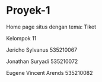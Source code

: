 # Proyek-1
Home page situs dengan tema: Tiket
<br>

Kelompok 11

Jericho Sylvanus 535210067

Jonathan Suryadi 535210072

Eugene Vincent Arends 535210082
